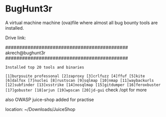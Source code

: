 # BugHunt3r
A virtual machine machine (ova)file where almost all bug bounty tools are installed.

Drive link:

############################################
	     akrech@bughunt3r
############################################

`Installed top 20 tools and binaries`

`
[1]burpsuite professonal
[2]zaproxy
[3]crlfuzz
[4]ffuf
[5]kite
[6]dalfox
[7]nuclei
[8]rustscan
[9]sqlmap
[10]nmap
[11]waybackurls
[12]subfinder
[13]xsstrike
[14]nosqlmap
[15]gitdumper
[16]feroxbuster
[17]gobuster
[18]arjun
[19]wpscan
[20]jd-gui
`
check /opt for more

also OWASP juice-shop added for practise

location: ~/Downloads/JuiceShop




